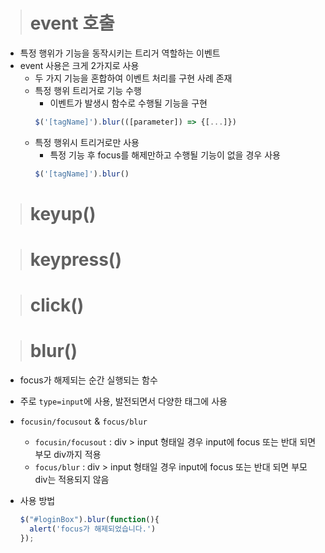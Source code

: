 > # event 호출

- 특정 행위가 기능을 동작시키는 트리거 역할하는 이벤트
- event 사용은 크게 2가지로 사용
  - 두 가지 기능을 혼합하여 이벤트 처리를 구현 사례 존재
  - 특정 행위 트리거로 기능 수행
    - 이벤트가 발생시 함수로 수행될 기능을 구현
    ```js
    $('[tagName]').blur(([parameter]) => {[...]})
    ```
  - 특정 행위시 트리거로만 사용
    - 특정 기능 후 focus를 해제만하고 수행될 기능이 없을 경우 사용 
    ```js
    $('[tagName]').blur()
    ```

> # keyup()

> # keypress()

> # click()

> # blur()

- focus가 해제되는 순간 실행되는 함수
- 주로 `type=input`에 사용, 발전되면서 다양한 태그에 사용
- `focusin/focusout` & `focus/blur`
  - `focusin/focusout` : div > input 형태일 경우 input에 focus 또는 반대 되면 부모 div까지 적용
  - `focus/blur` : div > input 형태일 경우 input에 focus 또는 반대 되면 부모 div는 적용되지 않음

- 사용 방법
  ```js
  $("#loginBox").blur(function(){
    alert('focus가 해제되었습니다.')
  });
  ```
